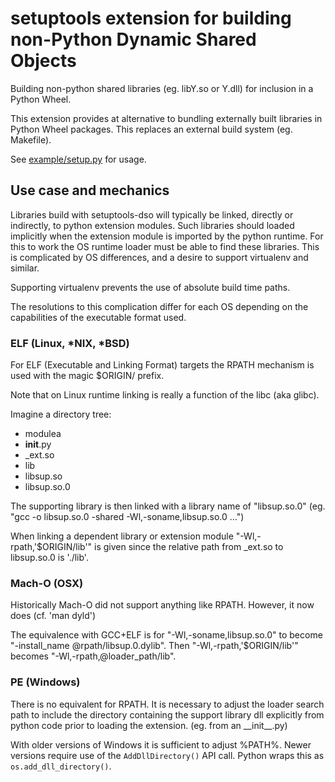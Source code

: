 # setuptools extension for building non-Python Dynamic Shared Objects

Building non-python shared libraries (eg. libY.so or Y.dll) for inclusion in a Python Wheel.

This extension provides at alternative to bundling externally built
libraries in Python Wheel packages.  This replaces an external
build system (eg. Makefile).

See [example/setup.py](example/setup.py) for usage.


## Use case and mechanics

Libraries build with setuptools-dso will typically be linked, directly or indirectly, to python extension modules.
Such libraries should loaded implicitly when the extension module is imported by the python runtime.
For this to work the OS runtime loader must be able to find these libraries.
This is complicated by OS differences, and a desire to support virtualenv and similar.

Supporting virtualenv prevents the use of absolute build time paths.

The resolutions to this complication differ for each OS depending on the
capabilities of the executable format used.

### ELF (Linux, *NIX, *BSD)

For ELF (Executable and Linking Format) targets the RPATH mechanism is used with the magic $ORIGIN/ prefix.

Note that on Linux runtime linking is really a function of the libc (aka glibc).

Imagine a directory tree:

* modulea
 * __init__.py
 * _ext.so
 * lib
  * libsup.so
  * libsup.so.0

The supporting library is then linked with a library name of "libsup.so.0"
(eg. "gcc -o libsup.so.0 -shared -Wl,-soname,libsup.so.0 ...")

When linking a dependent library or extension module "-Wl,-rpath,'$ORIGIN/lib'"
is given since the relative path from _ext.so to libsup.so.0 is './lib'.

### Mach-O (OSX)

Historically Mach-O did not support anything like RPATH.
However, it now does (cf. 'man dyld')

The equivalence with GCC+ELF is for "-Wl,-soname,libsup.so.0" to become "-install\_name @rpath/libsup.0.dylib".
Then "-Wl,-rpath,'$ORIGIN/lib'" becomes "-Wl,-rpath,@loader_path/lib".

### PE (Windows)

There is no equivalent for RPATH.
It is necessary to adjust the loader search path to include the directory
containing the support library dll explicitly from python code prior to loading the extension.
(eg. from an \_\_init\_\_.py)

With older versions of Windows it is sufficient to adjust %PATH%.
Newer versions require use of the `AddDllDirectory()` API call.
Python wraps this as `os.add_dll_directory()`.
